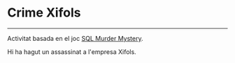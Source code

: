 # Crime Xifols
--------------
Activitat basada en el joc [SQL Murder Mystery](https://mystery.knightlab.com/).

Hi ha hagut un assassinat a l'empresa Xifols. 
